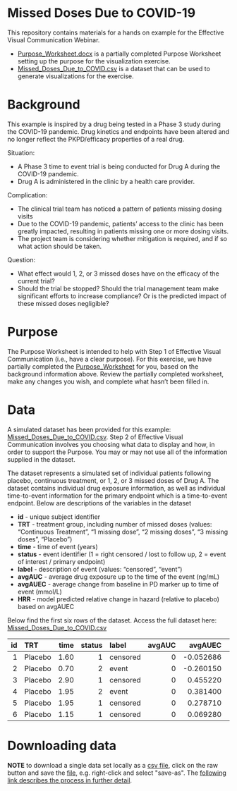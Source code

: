 Missed Doses Due to COVID-19
================

This repository contains materials for a hands on example for the
Effective Visual Communication Webinar.

  - [Purpose\_Worksheet.docx](Purpose_Worksheet.docx) is a partially
    completed Purpose Worksheet setting up the purpose for the
    visualization exercise.
  - [Missed\_Doses\_Due\_to\_COVID.csv](Missed_Doses_Due_to_COVID.csv)
    is a dataset that can be used to generate visualizations for the
    exercise.

# Background

This example is inspired by a drug being tested in a Phase 3 study
during the COVID-19 pandemic. Drug kinetics and endpoints have been
altered and no longer reflect the PKPD/efficacy properties of a real
drug.

Situation:

  - A Phase 3 time to event trial is being conducted for Drug A during
    the COVID-19 pandemic.
  - Drug A is administered in the clinic by a health care provider.

Complication:

  - The clinical trial team has noticed a pattern of patients missing
    dosing visits
  - Due to the COVID-19 pandemic, patients’ access to the clinic has
    been greatly impacted, resulting in patients missing one or more
    dosing visits.
  - The project team is considering whether mitigation is required, and
    if so what action should be taken.

Question:

  - What effect would 1, 2, or 3 missed doses have on the efficacy of
    the current trial?
  - Should the trial be stopped? Should the trial management team make
    significant efforts to increase compliance? Or is the predicted
    impact of these missed doses negligible?

# Purpose

The Purpose Worksheet is intended to help with Step 1 of Effective
Visual Communication (i.e., have a clear purpose). For this exercise, we
have partially completed the
[Purpose\_Worksheet](Purpose_Worksheet.docx) for you, based on the
background information above. Review the partially completed worksheet,
make any changes you wish, and complete what hasn’t been filled in.

# Data

A simulated dataset has been provided for this example:
[Missed\_Doses\_Due\_to\_COVID.csv](Missed_Doses_Due_to_COVID.csv). Step
2 of Effective Visual Communication involves you choosing what data to
display and how, in order to support the Purpose. You may or may not use
all of the information supplied in the dataset.

The dataset represents a simulated set of individual patients following
placebo, continuous treatment, or 1, 2, or 3 missed doses of Drug A. The
dataset contains individual drug exposure information, as well as
individual time-to-event information for the primary endpoint which is a
time-to-event endpoint. Below are descriptions of the variables in the
dataset

  - **id** - unique subject identifier
  - **TRT** - treatment group, including number of missed doses (values:
    “Continuous Treatment”, “1 missing dose”, “2 missing doses”, “3 
    missing doses”, “Placebo”)
  - **time** - time of event (years)
  - **status** - event identifier (1 = right censored / lost to follow
    up, 2 = event of interest / primary endpoint)
  - **label** - description of event (values: “censored”, “event”)
  - **avgAUC** - average drug exposure up to the time of the event
    (ng/mL)
  - **avgAUEC** - average change from baseline in PD marker up to time
    of event (mmol/L)
  - **HRR** - model predicted relative change in hazard (relative to
    placebo) based on avgAUEC

Below find the first six rows of the dataset. Access the full dataset
here: [Missed\_Doses\_Due\_to\_COVID.csv](Missed_Doses_Due_to_COVID.csv)

| id | TRT     | time | status | label    | avgAUC |    avgAUEC |        HRR |
| -: | :------ | ---: | -----: | :------- | -----: | ---------: | ---------: |
|  1 | Placebo | 1.60 |      1 | censored |      0 | \-0.052686 | \-0.026343 |
|  2 | Placebo | 0.70 |      2 | event    |      0 | \-0.260150 | \-0.130070 |
|  3 | Placebo | 2.90 |      1 | censored |      0 |   0.455220 |   0.227610 |
|  4 | Placebo | 1.95 |      2 | event    |      0 |   0.381400 |   0.190700 |
|  5 | Placebo | 1.95 |      1 | censored |      0 |   0.278710 |   0.139360 |
|  6 | Placebo | 1.15 |      1 | censored |      0 |   0.069280 |   0.034640 |

# Downloading data

**NOTE** to download a single data set locally as a [csv
file](https://raw.githubusercontent.com/GraphicsPrinciples/webinar/main/Missed_Doses_Due_to_COVID/Missed_Doses_Due_to_COVID.csv),
click on the raw button and save the
[file](https://raw.githubusercontent.com/GraphicsPrinciples/webinar/main/Missed_Doses_Due_to_COVID/Missed_Doses_Due_to_COVID.csv), e.g. right-click and select "save-as".
The [following link describes the process in further
detail](https://stackoverflow.com/questions/4604663/download-single-files-from-github).
